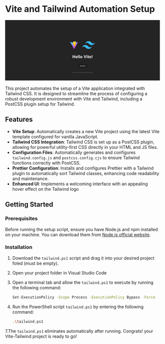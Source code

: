 # Vite and Tailwind Automation Setup

![Screenshot](/repo-screenshot.png)

This project automates the setup of a Vite application integrated with Tailwind CSS. It is designed to streamline the process of configuring a robust development environment with Vite and Tailwind, including a PostCSS plugin setup for Tailwind.

## Features

- **Vite Setup**: Automatically creates a new Vite project using the latest Vite template configured for vanilla JavaScript.
- **Tailwind CSS Integration**: Tailwind CSS is set up as a PostCSS plugin, allowing for powerful utility-first CSS directly in your HTML and JS files.
- **Configuration Files**: Automatically generates and configures `tailwind.config.js` and `postcss.config.cjs` to ensure Tailwind functions correctly with PostCSS.
- **Prettier Configuration**: Installs and configures Prettier with a Tailwind plugin to automatically sort Tailwind classes, enhancing code readability and maintenance.
- **Enhanced UI**: Implements a welcoming interface with an appealing hover effect on the Tailwind logo

## Getting Started

### Prerequisites

Before running the setup script, ensure you have Node.js and npm installed on your machine. You can download them from [Node.js official website](https://nodejs.org/).

### Installation

1. Download the `tailwind.ps1` script and drag it into your desired project foled (must be empty).
2. Open your project folder in Visual Studio Code
4. Open a terminal tab and allow the `tailwind.ps1` to execute by running the following command:

   ```sh
   Set-ExecutionPolicy -Scope Process -ExecutionPolicy Bypass -Force
6. Run the PowerShell script `tailwind.ps1` by entering the following command:

   ```sh
   .\tailwind.ps1
   
7.The `tailwind.ps1` eliminates automatically after running. Congrats! your Vite-Tailwind project is ready to go!
